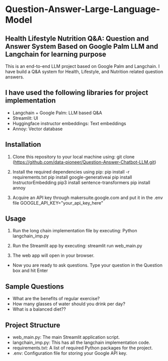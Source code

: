# Question-Answer-Large-Language-Model

## Health Lifestyle Nutrition Q&A: Question and Answer System Based on Google Palm LLM and Langchain for learning purpose  

This is an end-to-end LLM project based on Google Palm and Langchain. I have build a Q&A system for Health, 
Lifestyle, and Nutrition related question answers.


##  I have used the following libraries for project implementation
  - Langchain + Google Palm: LLM based Q&A
  - Streamlit: UI
  - Huggingface instructor embeddings: Text embeddings
  - Annoy: Vector database

## Installation

1. Clone this repository to your local machine using:
  git clone (https://github.com/data-pioneer/Question-Answer-Chatbot-LLM.git)

2. Install the required dependencies using pip:
  pip install -r requirements.txt
  pip install google-generativeai
  pip install InstructorEmbedding
  pip3 install sentence-transformers
  pip install annoy


3. Acquire an API key through makersuite.google.com and put it in the .env file
  GOOGLE_API_KEY="your_api_key_here"

## Usage
1. Run the long chain implementation file by executing:
Python langchain_imp.py 

2. Run the Streamlit app by executing:
streamlit run web_main.py

3. The web app will open in your browser.
- Now you are ready to ask questions. Type your question in the Question box and hit Enter

## Sample Questions
  - What are the benefits of  regular exercise?
  - How many glasses of water should you drink per day?
  - What is a balanced diet??

## Project Structure

- web_main.py: The main Streamlit application script.
- langchain_imp.py: This has all the langchain implementation code.
- requirements.txt: A list of required Python packages for the project.
- .env: Configuration file for storing your Google API key.
